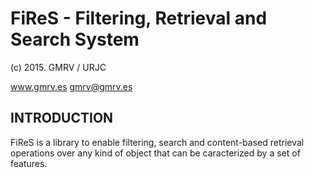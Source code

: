 FiReS - Filtering, Retrieval and Search System
==============================================

(c) 2015. GMRV / URJC

www.gmrv.es
gmrv@gmrv.es

INTRODUCTION
------------

FiReS is a library to enable filtering, search and content-based retrieval operations over any kind of object that can be caracterized by a set of features.
